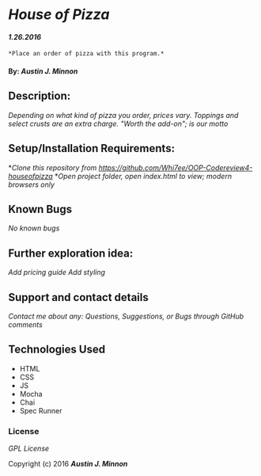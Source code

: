 # _House of Pizza_

#### _1.26.2016_
    *Place an order of pizza with this program.*

#### By: _**Austin J. Minnon**_

## Description:
_Depending on what kind of pizza you order, prices vary. Toppings and select crusts are an extra charge. "Worth the add-on"; is our motto_

## Setup/Installation Requirements:

*_Clone this repository from https://github.com/Whi7ee/OOP-Codereview4-houseofpizza_
*_Open project folder, open index.html to view; modern browsers only_

## Known Bugs
_No known bugs_

## Further exploration idea:
_Add pricing guide_
_Add styling_

## Support and contact details
_Contact me about any: Questions, Suggestions, or Bugs through GitHub comments_

## Technologies Used
* HTML
* CSS
* JS
* Mocha
* Chai
* Spec Runner

### License
*GPL License*

Copyright (c) 2016 **_Austin J. Minnon_**
